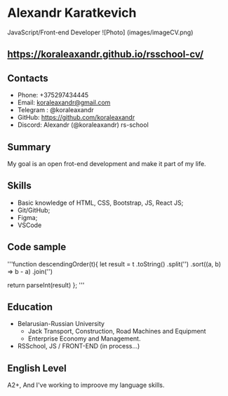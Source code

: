 # Alexandr Karatkevich

 JavaScript/Front-end Developer
 ![Photo] (images/imageCV.png)
  
## <https://koraleaxandr.github.io/rsschool-cv/>

## Contacts

* Phone: +375297434445
* Email: koraleaxandr@gmail.com
* Telegram : @koraleaxandr
* GitHub: <https://github.com/koraleaxandr>
* Discord: Alexandr (@koraleaxandr) rs-school

## Summary

My goal is an open frot-end development and make it part of my life.

## Skills

* Basic knowledge of HTML, CSS, Bootstrap, JS, React JS;
* Git/GitHub;
* Figma;
* VSCode

## Code sample 

'''function descendingOrder(t){
  let result = t
    .toString()
    .split('')
    .sort((a, b) => b - a)
    .join('')

  return parseInt(result)
};
'''

## Education

* Belarusian-Russian University
  * Jack Transport, Construction, Road Machines and Equipment
  * Enterprise Economy and Management.
* RSSchool, JS / FRONT-END (in process...)

## English Level

A2+, And I've working to improove my language skills.
